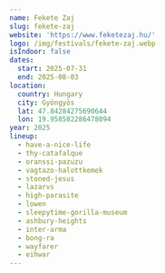 ```yaml
---
name: Fekete Zaj
slug: fekete-zaj
website: 'https://www.feketezaj.hu/'
logo: /img/festivals/fekete-zaj.webp
isIndoor: false
dates:
  start: 2025-07-31
  end: 2025-08-03
location:
  country: Hungary
  city: Gyöngyös
  lat: 47.84284275690644
  lon: 19.958582286478094
year: 2025
lineup:
  - have-a-nice-life
  - thy-catafalque
  - oranssi-pazuzu
  - vagtazo-halottkemek
  - stoned-jesus
  - lazarvs
  - high-parasite
  - lowen
  - sleepytime-gorilla-museum
  - ashbury-heights
  - inter-arma
  - bong-ra
  - wayfarer
  - eihwar
---
```


